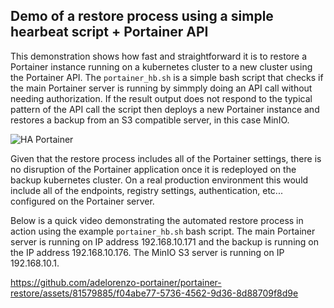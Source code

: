 ## Demo of a restore process using a simple hearbeat script + Portainer API

This demonstration shows how fast and straightforward it is to restore a Portainer instance running on a kubernetes cluster to a new cluster using the Portainer API. The `portainer_hb.sh` is a simple bash script that checks if the main Portainer server is running by simmply doing an API call without needing authorization. If the result output does not respond to the typical pattern of the API call the script then deploys a new Portainer instance and restores a backup from an S3 compatible server, in this case MinIO.

![HA Portainer](https://github.com/adelorenzo-portainer/portainer-restore/assets/81579885/c57f6cd9-a70c-42d2-b671-85adb0488a36)

Given that the restore process includes all of the Portainer settings, there is no disruption of the Portainer application once it is redeployed on the backup kubernetes cluster. On a real production environment this would include all of the endpoints, registry settings, authentication, etc... configured on the Portainer server.

Below is a quick video demonstrating the automated restore process in action using the example `portainer_hb.sh` bash script. The main Portainer server is running on IP address 192.168.10.171 and the backup is running on the IP address 192.168.10.176. The MinIO S3 server is running on IP 192.168.10.1.

https://github.com/adelorenzo-portainer/portainer-restore/assets/81579885/f04abe77-5736-4562-9d36-8d88709f8d9e
